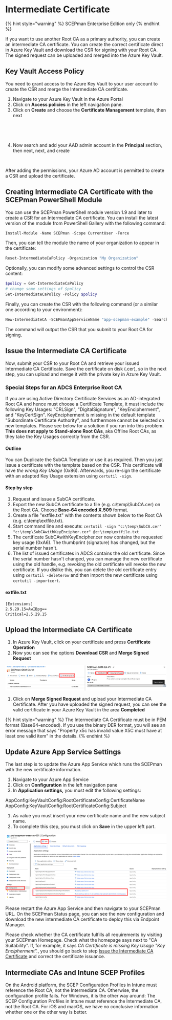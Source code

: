 # Intermediate Certificate

{% hint style="warning" %}
SCEPman Enterprise Edition only
{% endhint %}

If you want to use another Root CA as a primary authority, you can create an intermediate CA certificate. You can create the correct certificate direct in Azure Key Vault and download the CSR for signing with your Root CA. The signed request can be uploaded and merged into the Azure Key Vault.

## Key Vault Access Policy

You need to grant access to the Azure Key Vault to your user account to create the CSR and merge the Intermediate CA certificate.

1. Navigate to your Azure Key Vault in the Azure Portal
2. Click on **Access policies** in the left navigation pane.
3. Click on **Create** and choose the **Certificate Management** template, then next

<figure><img src="../.gitbook/assets/2023-06-14 16_20_43-IntermediateCert.png" alt=""><figcaption></figcaption></figure>

<figure><img src="../.gitbook/assets/2023-06-14 16_23_37-IntermediateCert.png" alt=""><figcaption></figcaption></figure>

4. Now search and add your AAD admin account in the **Principal** section, then next, next, and create

<figure><img src="../.gitbook/assets/2023-06-14 17_06_33-.png" alt=""><figcaption></figcaption></figure>

After adding the permissions, your Azure AD account is permitted to create a CSR and upload the certificate.

## Creating Intermediate CA Certificate with the SCEPman PowerShell Module

You can use the SCEPman PowerShell module version 1.9 and later to create a CSR for an Intermediate CA certificate. You can install the latest version of the module from PowerShell Gallery with the following command:

```PowerShell
Install-Module -Name SCEPman -Scope CurrentUser -Force
```

Then, you can tell the module the name of your organization to appear in the certificate:

```PowerShell
Reset-IntermediateCaPolicy -Organization "My Organization"
```

Optionally, you can modify some advanced settings to control the CSR content:

```PowerShell
$policy = Get-IntermediateCaPolicy
# change some settings of $policy
Set-IntermediateCaPolicy -Policy $policy
```

Finally, you can create the CSR with the following command (or a similar one according to your environment):

```PowerShell
New-IntermediateCA -SCEPmanAppServiceName "app-scepman-example" -SearchAllSubscriptions
```

The command will output the CSR that you submit to your Root CA for signing.

## Issue the Intermediate CA Certificate

Now, submit your CSR to your Root CA and retrieve your issued Intermediate CA Certificate. Save the certificate on disk (.cer), so in the next step, you can upload and merge it with the private key in Azure Key Vault.

### Special Steps for an ADCS Enterprise Root CA

If you are using Active Directory Certificate Services as an AD-integrated Root CA and hence must choose a Certificate Template, it must include the following Key Usages: "CRLSign", "DigitalSignature", "KeyEncipherment", and "KeyCertSign". KeyEncipherment is missing in the default template "Subordinate Certificate Authority", and furthermore cannot be selected on new templates. Please see below for a solution if you run into this problem. **This does not apply to Stand-alone Root CAs**, aka Offline Root CAs, as they take the Key Usages correctly from the CSR.

#### Outline

You can Duplicate the SubCA Template or use it as required. Then you just issue a certificate with the template based on the CSR. This certificate will have _the wrong Key Usage_ (0x86). Afterwards, you re-sign the certificate with an adapted Key Usage extension using `certutil -sign`.

#### Step by step

1. Request and issue a SubCA certificate.
2. Export the new SubCA certificate to a file (e.g. c:\temp\SubCA.cer) on the Root CA. Choose **Base-64 encoded X.509** format.
3. Create a file "extfile.txt" with the contents shown below to the Root CA (e.g. c:\temp\extfile.txt).
4. Start command line and execute: `certutil -sign "c:\temp\SubCA.cer" "c:\temp\SubCAwithKeyEncipher.cer" @c:\temp\extfile.txt`
5. The certificate SubCAwithKeyEncipher.cer now contains the requested key usage (0xA6). The thumbprint (signature) has changed, but the serial number hasn't.
6. The list of issued certificates in ADCS contains the old certificate. Since the serial number hasn't changed, you can manage the new certificate using the old handle, e.g. revoking the old certificate will revoke the new certificate. If you dislike this, you can delete the old certificate entry using `certutil -deleterow` and then import the new certificate using `certutil -importcert`.

#### extfile.txt

```
[Extensions]
2.5.29.15=AwIBpg==
Critical=2.5.29.15
```

## Upload the Intermediate CA Certificate

1. In Azure Key Vault, click on your certificate and press **Certificate Operation**
2. Now you can see the options **Download CSR** and **Merge Signed Request**

![](<../../.gitbook/assets/screenshot-2020-10-19-at-16.01.18 (1).png>)

1. Click on **Merge Signed Request** and upload your Intermediate CA Certificate. After you have uploaded the signed request, you can see the valid certificate in your Azure Key Vault in the area **Completed**

{% hint style="warning" %}
The Intermediate CA Certificate must be in PEM format (Base64-encoded). If you use the binary DER format, you will see an error message that says "Property x5c has invalid value X5C must have at least one valid item" in the details.
{% endhint %}

## Update Azure App Service Settings

The last step is to update the Azure App Service which runs the SCEPman with the new certificate information.

1. Navigate to your Azure App Service
2. Click on **Configuration** in the left navigation pane
3. In **Application settings,** you must edit the following settings:

AppConfig:KeyVaultConfig:RootCertificateConfig:CertificateName AppConfig:KeyVaultConfig:RootCertificateConfig:Subject

1. As value you must insert your new certificate name and the new subject name.
2. To complete this step, you must click on **Save** in the upper left part.

![](<../../.gitbook/assets/screenshot-2020-10-19-at-16.06.40 (1).png>)

Please restart the Azure App Service and then navigate to your SCEPman URL. On the SCEPman Status page, you can see the new configuration and download the new intermediate CA certificate to deploy this via Endpoint Manager.

Please check whether the CA certificate fulfills all requirements by visiting your SCEPman Homepage. Check what the homepage says next to "CA Suitability". If, for example, it says _CA Certificate is missing Key Usage "Key Encipherment"._, you should go back to step [Issue the Intermediate CA Certificate](intermediate-certificate.md#issue-the-intermediate-ca-certificate) and correct the certificate issuance.

## Intermediate CAs and Intune SCEP Profiles

On the Android platform, the SCEP Configuration Profiles in Intune must reference the Root CA, not the Intermediate CA. Otherwise, the configuration profile fails. For Windows, it is the other way around: The SCEP Configuration Profiles in Intune must reference the Intermediate CA, not the Root CA. For iOS and macOS, we have no conclusive information whether one or the other way is better.
